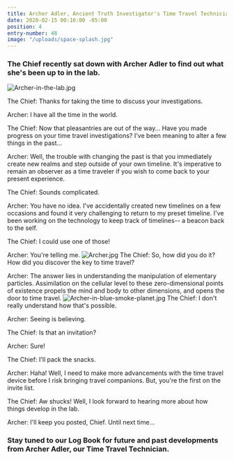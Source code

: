 ```yaml
---
title: Archer Adler, Ancient Truth Investigator's Time Travel Technician
date: 2020-02-15 00:16:00 -05:00
position: 4
entry-number: 48
image: "/uploads/space-splash.jpg"
---
```


### The Chief recently sat down with Archer Adler to find out what she's been up to in the lab.

![Archer-in-the-lab.jpg](/uploads/Archer-in-the-lab.jpg)

The Chief: Thanks for taking the time to discuss your investigations.

Archer: I have all the time in the world.

The Chief: Now that pleasantries are out of the way... Have you made progress on your time travel investigations? I've been meaning to alter a few things in the past...

Archer: Well, the trouble with changing the past is that you immediately create new realms and step outside of your own timeline. It's imperative to remain an observer as a time traveler if you wish to come back to your present experience.

The Chief: Sounds complicated.

Archer: You have no idea. I've accidentally created new timelines on a few occasions and found it very challenging to return to my preset timeline. I've been working on the technology to keep track of timelines-- a beacon back to the self.

The Chief: I could use one of those!

Archer: You're telling me.
![Archer.jpg](/uploads/Archer.jpg)
The Chief: So, how did you do it? How did you discover the key to time travel?

Archer: The answer lies in understanding the manipulation of elementary particles. Assimilation on the cellular level to these zero-dimensional points of existence propels the mind and body to other dimensions, and opens the door to time travel.
![Archer-in-blue-smoke-planet.jpg](/uploads/Archer-in-blue-smoke-planet.jpg)
The Chief: I don't really understand how that's possible.

Archer: Seeing is believing.

The Chief: Is that an invitation?

Archer: Sure!

The Chief: I'll pack the snacks.

Archer: Haha! Well, I need to make more advancements with the time travel device before I risk bringing travel companions. But, you're the first on the invite list.

The Chief: Aw shucks! Well, I look forward to hearing more about how things develop in the lab.

Archer: I'll keep you posted, Chief. Until next time...

### Stay tuned to our Log Book for future and past developments from Archer Adler, our Time Travel Technician.  